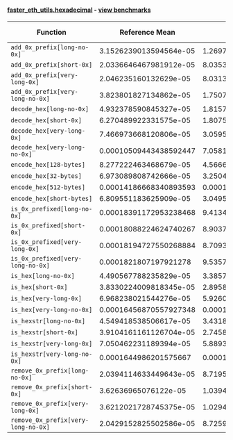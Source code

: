 #### [faster_eth_utils.hexadecimal](https://github.com/BobTheBuidler/faster-eth-utils/blob/master/faster_eth_utils/hexadecimal.py) - [view benchmarks](https://github.com/BobTheBuidler/faster-eth-utils/blob/master/benchmarks/test_hexadecimal_benchmarks.py)

| Function | Reference Mean | Faster Mean | % Change | Speedup (%) | x Faster | Faster |
|----------|---------------|-------------|----------|-------------|----------|--------|
| `add_0x_prefix[long-no-0x]` | 3.1526239013594564e-05 | 1.2697633005931969e-05 | 59.72% | 148.28% | 2.48x | ✅ |
| `add_0x_prefix[short-0x]` | 2.0336646467981912e-05 | 8.0353981582034e-06 | 60.49% | 153.09% | 2.53x | ✅ |
| `add_0x_prefix[very-long-0x]` | 2.046235160132629e-05 | 8.031382527682544e-06 | 60.75% | 154.78% | 2.55x | ✅ |
| `add_0x_prefix[very-long-no-0x]` | 3.823801827134862e-05 | 1.75072517767259e-05 | 54.22% | 118.41% | 2.18x | ✅ |
| `decode_hex[long-no-0x]` | 4.932378590845327e-05 | 1.8157378669269548e-05 | 63.19% | 171.65% | 2.72x | ✅ |
| `decode_hex[short-0x]` | 6.270489922331575e-05 | 1.8075135569761098e-05 | 71.17% | 246.91% | 3.47x | ✅ |
| `decode_hex[very-long-0x]` | 7.466973668120806e-05 | 3.05956434555508e-05 | 59.03% | 144.05% | 2.44x | ✅ |
| `decode_hex[very-long-no-0x]` | 0.00010509443438592447 | 7.058119617101028e-05 | 32.84% | 48.90% | 1.49x | ✅ |
| `encode_hex[128-bytes]` | 8.277222463468679e-05 | 4.5666607980260645e-05 | 44.83% | 81.25% | 1.81x | ✅ |
| `encode_hex[32-bytes]` | 6.973089808742666e-05 | 3.250421659889416e-05 | 53.39% | 114.53% | 2.15x | ✅ |
| `encode_hex[512-bytes]` | 0.00014186668340893593 | 0.00010170511407354959 | 28.31% | 39.49% | 1.39x | ✅ |
| `encode_hex[short-bytes]` | 6.809551183625909e-05 | 3.0495206712042203e-05 | 55.22% | 123.30% | 2.23x | ✅ |
| `is_0x_prefixed[long-no-0x]` | 0.00018391172953238468 | 9.41347030785444e-05 | 48.82% | 95.37% | 1.95x | ✅ |
| `is_0x_prefixed[short-0x]` | 0.00018088224624740267 | 8.903708846513032e-05 | 50.78% | 103.15% | 2.03x | ✅ |
| `is_0x_prefixed[very-long-0x]` | 0.00018194727550268884 | 8.709362161478344e-05 | 52.13% | 108.91% | 2.09x | ✅ |
| `is_0x_prefixed[very-long-no-0x]` | 0.0001821807197921278 | 9.535744668692992e-05 | 47.66% | 91.05% | 1.91x | ✅ |
| `is_hex[long-no-0x]` | 4.490567788235829e-05 | 3.3857875887008286e-05 | 24.60% | 32.63% | 1.33x | ✅ |
| `is_hex[short-0x]` | 3.8330224009818345e-05 | 2.8958013599854884e-05 | 24.45% | 32.36% | 1.32x | ✅ |
| `is_hex[very-long-0x]` | 6.968238021544276e-05 | 5.926020299032941e-05 | 14.96% | 17.59% | 1.18x | ✅ |
| `is_hex[very-long-no-0x]` | 0.00016456870557927348 | 0.0001533006041119882 | 6.85% | 7.35% | 1.07x | ✅ |
| `is_hexstr[long-no-0x]` | 4.549418538506617e-05 | 3.431802873992091e-05 | 24.57% | 32.57% | 1.33x | ✅ |
| `is_hexstr[short-0x]` | 3.9104161161126704e-05 | 2.745846407761581e-05 | 29.78% | 42.41% | 1.42x | ✅ |
| `is_hexstr[very-long-0x]` | 7.050462231189394e-05 | 5.889346483896813e-05 | 16.47% | 19.72% | 1.20x | ✅ |
| `is_hexstr[very-long-no-0x]` | 0.0001644986201575667 | 0.00015284769754852768 | 7.08% | 7.62% | 1.08x | ✅ |
| `remove_0x_prefix[long-no-0x]` | 2.0394114633449643e-05 | 8.719507323440907e-06 | 57.24% | 133.89% | 2.34x | ✅ |
| `remove_0x_prefix[short-0x]` | 3.62636965076122e-05 | 1.0394894447510758e-05 | 71.34% | 248.86% | 3.49x | ✅ |
| `remove_0x_prefix[very-long-0x]` | 3.6212021728745375e-05 | 1.0294610370577294e-05 | 71.57% | 251.76% | 3.52x | ✅ |
| `remove_0x_prefix[very-long-no-0x]` | 2.0429152825502586e-05 | 8.725958951884809e-06 | 57.29% | 134.12% | 2.34x | ✅ |
